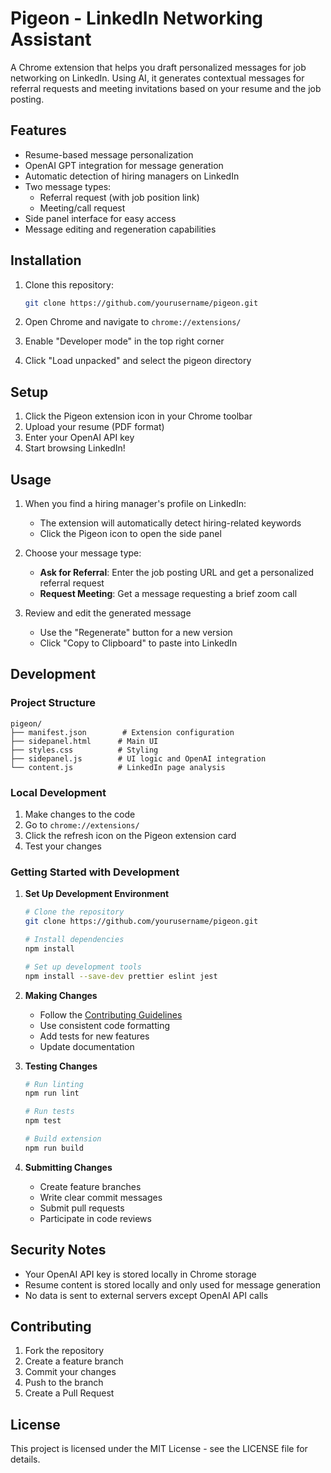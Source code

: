 # Pigeon - LinkedIn Networking Assistant

A Chrome extension that helps you draft personalized messages for job networking on LinkedIn. Using AI, it generates contextual messages for referral requests and meeting invitations based on your resume and the job posting.

## Features

- Resume-based message personalization
- OpenAI GPT integration for message generation
- Automatic detection of hiring managers on LinkedIn
- Two message types:
  - Referral request (with job position link)
  - Meeting/call request
- Side panel interface for easy access
- Message editing and regeneration capabilities

## Installation

1. Clone this repository:
   ```bash
   git clone https://github.com/yourusername/pigeon.git
   ```

2. Open Chrome and navigate to `chrome://extensions/`

3. Enable "Developer mode" in the top right corner

4. Click "Load unpacked" and select the pigeon directory

## Setup

1. Click the Pigeon extension icon in your Chrome toolbar
2. Upload your resume (PDF format)
3. Enter your OpenAI API key
4. Start browsing LinkedIn!

## Usage

1. When you find a hiring manager's profile on LinkedIn:
   - The extension will automatically detect hiring-related keywords
   - Click the Pigeon icon to open the side panel

2. Choose your message type:
   - **Ask for Referral**: Enter the job posting URL and get a personalized referral request
   - **Request Meeting**: Get a message requesting a brief zoom call

3. Review and edit the generated message
   - Use the "Regenerate" button for a new version
   - Click "Copy to Clipboard" to paste into LinkedIn

## Development

### Project Structure
```
pigeon/
├── manifest.json        # Extension configuration
├── sidepanel.html      # Main UI
├── styles.css          # Styling
├── sidepanel.js        # UI logic and OpenAI integration
└── content.js          # LinkedIn page analysis
```

### Local Development

1. Make changes to the code
2. Go to `chrome://extensions/`
3. Click the refresh icon on the Pigeon extension card
4. Test your changes

### Getting Started with Development

1. **Set Up Development Environment**
   ```bash
   # Clone the repository
   git clone https://github.com/yourusername/pigeon.git
   
   # Install dependencies
   npm install
   
   # Set up development tools
   npm install --save-dev prettier eslint jest
   ```

2. **Making Changes**
   - Follow the [Contributing Guidelines](CONTRIBUTING.md)
   - Use consistent code formatting
   - Add tests for new features
   - Update documentation

3. **Testing Changes**
   ```bash
   # Run linting
   npm run lint
   
   # Run tests
   npm test
   
   # Build extension
   npm run build
   ```

4. **Submitting Changes**
   - Create feature branches
   - Write clear commit messages
   - Submit pull requests
   - Participate in code reviews

## Security Notes

- Your OpenAI API key is stored locally in Chrome storage
- Resume content is stored locally and only used for message generation
- No data is sent to external servers except OpenAI API calls

## Contributing

1. Fork the repository
2. Create a feature branch
3. Commit your changes
4. Push to the branch
5. Create a Pull Request

## License

This project is licensed under the MIT License - see the LICENSE file for details.